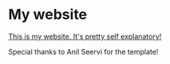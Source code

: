 <h1> My website </h1>

<a align="center" href="https://matias-berrios-o.github.io">This is my website. It's pretty self explanatory!</a>


<p >Special thanks to Anil Seervi for the template!</p>

